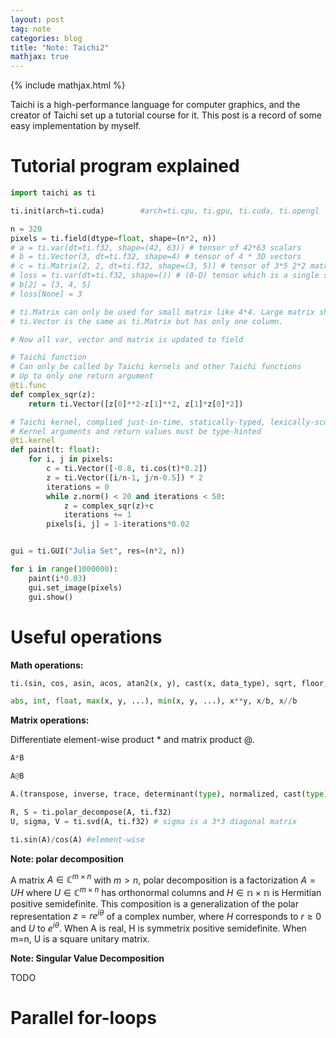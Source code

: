 ```yaml
---
layout: post
tag: note
categories: blog
title: "Note: Taichi2"
mathjax: true
---
```


{% include mathjax.html %}

Taichi is a high-performance language for computer graphics, and the creator of Taichi set up a tutorial course for it. This post is a record of some easy implementation by myself.

# Tutorial program explained

```python
import taichi as ti

ti.init(arch=ti.cuda)        #arch=ti.cpu, ti.gpu, ti.cuda, ti.opengl

n = 320
pixels = ti.field(dtype=float, shape=(n*2, n))
# a = ti.var(dt=ti.f32, shape=(42, 63)) # tensor of 42*63 scalars
# b = ti.Vector(3, dt=ti.f32, shape=4) # tensor of 4 * 3D vectors
# c = ti.Matrix(2, 2, dt=ti.f32, shape=(3, 5)) # tensor of 3*5 2*2 matrices
# loss = ti.var(dt=ti.f32, shape=()) # (0-D) tensor which is a single scalar
# b[2] = [3, 4, 5]
# loss[None] = 3

# ti.Matrix can only be used for small matrix like 4*4. Large matrix should be used as 2D tensor of scalars
# ti.Vector is the same as ti.Matrix but has only one column.

# Now all var, vector and matrix is updated to field

# Taichi function
# Can only be called by Taichi kernels and other Taichi functions
# Up to only one return argument 
@ti.func
def complex_sqr(z):
    return ti.Vector([z[0]**2-z[1]**2, z[1]*z[0]*2])

# Taichi kernel, complied just-in-time, statically-typed, lexically-scoped, parallel and differentiable
# Kernel arguments and return values must be type-hinted
@ti.kernel
def paint(t: float):
    for i, j in pixels:
        c = ti.Vector([-0.8, ti.cos(t)*0.2])
        z = ti.Vector([i/n-1, j/n-0.5]) * 2
        iterations = 0
        while z.norm() < 20 and iterations < 50:
            z = complex_sqr(z)+c
            iterations += 1
        pixels[i, j] = 1-iterations*0.02


gui = ti.GUI("Julia Set", res=(n*2, n))

for i in range(1000000):
    paint(i*0.03)
    gui.set_image(pixels)
    gui.show()
```

# Useful operations

**Math operations:**

```python
ti.(sin, cos, asin, acos, atan2(x, y), cast(x, data_type), sqrt, floor, ceil, inv, tan, tanh, exp, log, random(data_type))

abs, int, float, max(x, y, ...), min(x, y, ...), x**y, x/b, x//b
```

**Matrix operations:**

Differentiate element-wise product \* and matrix product @.

```python
A*B

A@B

A.(transpose, inverse, trace, determinant(type), normalized, cast(type))

R, S = ti.polar_decompose(A, ti.f32) 
U, sigma, V = ti.svd(A, ti.f32) # sigma is a 3*3 diagonal matrix

ti.sin(A)/cos(A) #element-wise
```

**Note: polar decomposition**

A matrix $A\in \mathbb{C}^{m\times n}$ with $m>n$, polar decomposition is a factorization $A=UH$ where $U\in \mathbb{C}^{m\times n}$ has orthonormal columns and $H\in\mathbb{n\times n}$ is Hermitian positive semidefinite. This composition is a generalization of the polar representation $z=re^{i\theta}$ of a complex number, where $H$ corresponds to $r\geq 0$ and $U$ to $e^{i\theta}$. When A is real, H is symmetrix positive semidefinite. When m=n, U is a square unitary matrix.

**Note: Singular Value Decomposition**

TODO

# Parallel for-loops